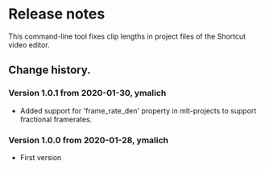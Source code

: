 # Release notes

This command-line tool fixes clip lengths in project files of the Shortcut video editor.

## Change history.

### Version 1.0.1 from 2020-01-30, ymalich
* Added support for 'frame_rate_den' property in mlt-projects to support fractional framerates.

### Version 1.0.0 from 2020-01-28, ymalich
* First version